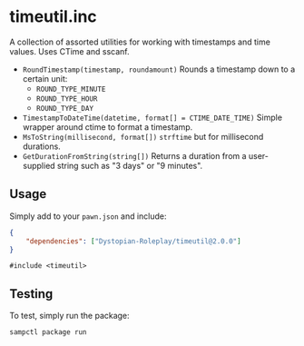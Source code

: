 # timeutil.inc

A collection of assorted utilities for working with timestamps and time values. Uses CTime and sscanf.

* `RoundTimestamp(timestamp, roundamount)`
  Rounds a timestamp down to a certain unit:
  * `ROUND_TYPE_MINUTE`
  * `ROUND_TYPE_HOUR`
  * `ROUND_TYPE_DAY`
* `TimestampToDateTime(datetime, format[] = CTIME_DATE_TIME)`
  Simple wrapper around ctime to format a timestamp.
* `MsToString(millisecond, format[])`
  `strftime` but for millisecond durations.
* `GetDurationFromString(string[])`
  Returns a duration from a user-supplied string such as "3 days" or "9 minutes".

## Usage

Simply add to your `pawn.json` and include:

```json
{
    "dependencies": ["Dystopian-Roleplay/timeutil@2.0.0"]
}
```

```pawn
#include <timeutil>
```

## Testing

To test, simply run the package:

```bash
sampctl package run
```
